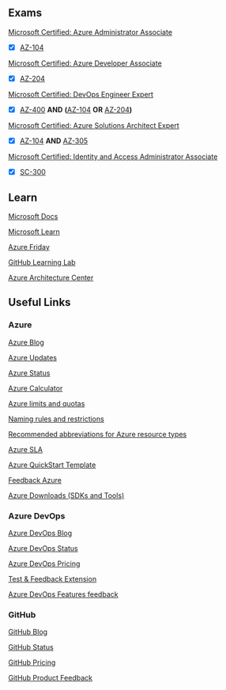 ## Exams

[Microsoft Certified: Azure Administrator Associate](https://docs.microsoft.com/en-us/learn/certifications/azure-administrator/)
- [x] [AZ-104](https://docs.microsoft.com/en-us/learn/certifications/exams/az-104)

[Microsoft Certified: Azure Developer Associate](https://docs.microsoft.com/en-us/learn/certifications/azure-developer/)
- [x] [AZ-204](https://docs.microsoft.com/en-us/learn/certifications/exams/az-204)

[Microsoft Certified: DevOps Engineer Expert](https://docs.microsoft.com/en-us/learn/certifications/devops-engineer/)
- [x] [AZ-400](https://docs.microsoft.com/en-us/learn/certifications/exams/az-400) **AND** **(**[AZ-104](https://docs.microsoft.com/en-us/learn/certifications/exams/az-104) **OR** [AZ-204](https://docs.microsoft.com/en-us/learn/certifications/exams/az-204)**)**

[Microsoft Certified: Azure Solutions Architect Expert](https://docs.microsoft.com/en-us/learn/certifications/azure-solutions-architect/)
- [x] [AZ-104](https://docs.microsoft.com/en-us/learn/certifications/exams/az-104) **AND** [AZ-305](https://docs.microsoft.com/en-us/learn/certifications/exams/az-305)

[Microsoft Certified: Identity and Access Administrator Associate](https://docs.microsoft.com/en-us/learn/certifications/identity-and-access-administrator/)
- [x] [SC-300](https://docs.microsoft.com/en-us/learn/certifications/exams/sc-300)

## Learn

[Microsoft Docs](https://docs.microsoft.com)

[Microsoft Learn](https://microsoft.com/learn)

[Azure Friday](https://friday.azure.com)

[GitHub Learning Lab](https://lab.github.com)

[Azure Architecture Center](https://docs.microsoft.com/en-us/azure/architecture/)

## Useful Links
### Azure

[Azure Blog](https://azure.com/blog)

[Azure Updates](https://azure.com/updates)

[Azure Status](https://status.azure.com)

[Azure Calculator](https://azure.microsoft.com/pricing/calculator)

[Azure limits and quotas](https://docs.microsoft.com/azure/azure-resource-manager/management/azure-subscription-service-limits)

[Naming rules and restrictions](https://docs.microsoft.com/azure/azure-resource-manager/management/resource-name-rules)

[Recommended abbreviations for Azure resource types](https://docs.microsoft.com/en-us/azure/cloud-adoption-framework/ready/azure-best-practices/resource-abbreviations)

[Azure SLA](https://azure.microsoft.com/support/legal/sla)

[Azure QuickStart Template](https://github.com/Azure/azure-quickstart-templates)

[Feedback Azure](https://feedback.azure.com/forums/34192--general-feedback)

[Azure Downloads (SDKs and Tools)](https://azure.microsoft.com/en-us/downloads)

### Azure DevOps

[Azure DevOps Blog](https://devblogs.microsoft.com/devops)

[Azure DevOps Status](https://status.dev.azure.com)

[Azure DevOps Pricing](https://azure.microsoft.com/en-us/pricing/details/devops/azure-devops-services)

[Test & Feedback Extension](https://docs.microsoft.com/en-us/azure/devops/test/provide-stakeholder-feedback?view=azure-devops)

[Azure DevOps Features feedback](https://developercommunity2.visualstudio.com)

### GitHub

[GitHub Blog](https://github.blog)

[GitHub Status](https://status.github.com)

[GitHub Pricing](https://github.com/pricing)

[GitHub Product Feedback](https://github.com/github/feedback/discussions)
